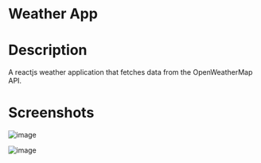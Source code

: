 # Weather App

# Description
A reactjs weather application that fetches data from the OpenWeatherMap API.

# Screenshots
![image](https://github.com/user-attachments/assets/675d0bcb-ce35-4be9-b171-8cfbc938355f)

![image](https://github.com/user-attachments/assets/a062af56-7d10-4a43-be3a-86b92362ab70)


